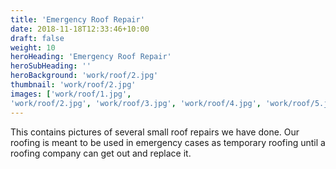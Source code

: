 ```yaml
---
title: 'Emergency Roof Repair'
date: 2018-11-18T12:33:46+10:00
draft: false
weight: 10
heroHeading: 'Emergency Roof Repair'
heroSubHeading: ''
heroBackground: 'work/roof/2.jpg'
thumbnail: 'work/roof/2.jpg'
images: ['work/roof/1.jpg', 
'work/roof/2.jpg', 'work/roof/3.jpg', 'work/roof/4.jpg', 'work/roof/5.jpg', 'work/roof/6.jpg', 'work/roof/7.jpg']
---
```


This contains pictures of several small roof repairs we have done. Our roofing is meant to be used in emergency cases as temporary roofing until a roofing company can get out and replace it.                                       
